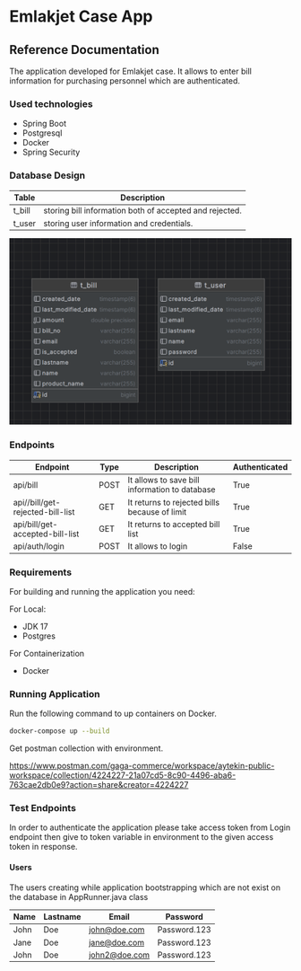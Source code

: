 # Emlakjet Case App

## Reference Documentation
The application developed for Emlakjet case. It allows to enter bill information for purchasing personnel which are authenticated.
### Used technologies


* Spring Boot
* Postgresql
* Docker
* Spring Security

### Database Design

| Table            | Description                                             |
|------------------|---------------------------------------------------------|
| t_bill          | storing bill information both of accepted and rejected. |
| t_user           | storing user information and credentials.               |


![img.png](help-doc-db-design.png)

### Endpoints

| Endpoint                         | Type | Description                                    | Authenticated |
|----------------------------------|------|------------------------------------------------|---------------|
| api/bill                         | POST | It allows to save bill information to database | True          |
| api//bill/get-rejected-bill-list | GET  | It returns to rejected bills because of limit  | True          |
| api/bill/get-accepted-bill-list  | GET  | It returns to accepted bill list               | True          |
| api/auth/login                   | POST | It allows to login                             | False         |


### Requirements
For building and running the application you need:

For Local:
* JDK 17
* Postgres

For Containerization
* Docker

### Running Application

Run the following command to up containers on Docker.

```bash
docker-compose up --build
```

Get postman collection with environment.

https://www.postman.com/gaga-commerce/workspace/aytekin-public-workspace/collection/4224227-21a07cd5-8c90-4496-aba6-763cae2db0e9?action=share&creator=4224227

### Test Endpoints

In order to authenticate the application please take access token from Login endpoint then give to token variable in environment to the given access token in response.

#### Users
The users creating while application bootstrapping which are not exist on the database in AppRunner.java class

| Name                             | Lastname | Email                        | Password     |
|----------------------------------|----------|------------------------------|--------------|
| John                         | Doe     | john@doe.com | Password.123 |
| Jane | Doe      | jane@doe.com  | Password.123         |
| John | Doe      |john2@doe.com | Password.123         |
